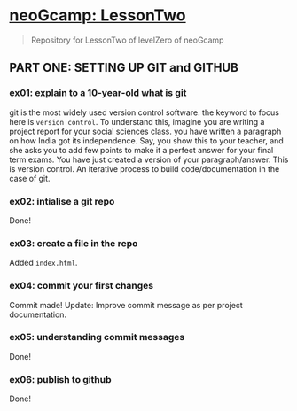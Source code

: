 # [neoGcamp: LessonTwo]('https://neog.camp/guide/lessonTwo')

> Repository for LessonTwo of levelZero of neoGcamp

## PART ONE: SETTING UP GIT and GITHUB

### ex01: explain to a 10-year-old what is git

git is the most widely used version control software. the keyword to focus here is `version control`. To understand this,
imagine you are writing a project report for your social sciences class. you have written a paragraph on how India got its
independence. Say, you show this to your teacher, and she asks you to add few points to make it a perfect answer for your final
term exams.
You have just created a version of your paragraph/answer. This is version control. An iterative process to build code/documentation in the case of git.

### ex02: intialise a git repo

Done!

### ex03: create a file in the repo

Added `index.html`.

### ex04: commit your first changes

Commit made!
Update: Improve commit message as per project documentation.

### ex05: understanding commit messages
Done!

### ex06: publish to github
Done!
